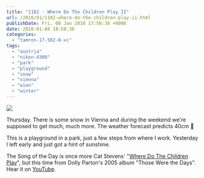 ```yaml
---
title: "1182 - Where Do The Children Play II"
url: /2010/01/1182-where-do-the-children-play-ii.html
publishDate: Fri, 08 Jan 2010 17:58:36 +0000
date: 2010-01-08 18:58:36
categories: 
  - "tamron-17-502-8-vc"
tags: 
  - "austria"
  - "nikon-d300"
  - "park"
  - "playground"
  - "snow"
  - "vienna"
  - "wien"
  - "winter"
---
```

<a target="_blank" href="https://d25zfm9zpd7gm5.cloudfront.net/1200x1200/2010/20100107_155249_ps.jpg"><img src="https://d25zfm9zpd7gm5.cloudfront.net/0600x0600/2010/20100107_155249_ps.jpg" /></a>

Thursday. There is some snow in Vienna and during the weekend we're  supposed to get much, much more. The weather forecast predicts 40cm 🙂

 This is a playground in a park, just a few steps from where I work. Yesterday I left early and just got a hint of sunshine.

The Song of the Day is once more Cat Stevens' "<a target="_blank" href="http://www.lyricsmode.com/lyrics/d/dolly_parton/where_do_the_children_play_with_yusuf_islam_those_were_the_days.html">Where Do The Children Play</a>", but this time from Dolly Parton's 2005 album "Those Were the Days". Hear it on <a target="_blank" href="http://www.youtube.com/watch?v=eD5lcOvfhpw&feature=related">YouTube</a>.
